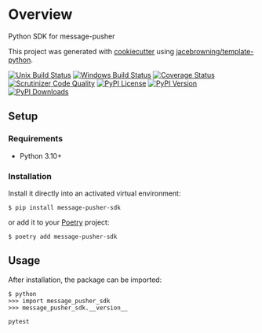 # Overview

Python SDK for message-pusher

This project was generated with [cookiecutter](https://github.com/audreyr/cookiecutter) using [jacebrowning/template-python](https://github.com/jacebrowning/template-python).

[![Unix Build Status](https://img.shields.io/github/actions/workflow/status/117503445/message-pusher-python-sdk/main.yml?branch=main&label=linux)](https://github.com/117503445/message-pusher-python-sdk/actions)
[![Windows Build Status](https://img.shields.io/appveyor/ci/117503445/message-pusher-python-sdk.svg?label=windows)](https://ci.appveyor.com/project/117503445/message-pusher-python-sdk)
[![Coverage Status](https://img.shields.io/codecov/c/gh/117503445/message-pusher-python-sdk)](https://codecov.io/gh/117503445/message-pusher-python-sdk)
[![Scrutinizer Code Quality](https://img.shields.io/scrutinizer/g/117503445/message-pusher-python-sdk.svg)](https://scrutinizer-ci.com/g/117503445/message-pusher-python-sdk)
[![PyPI License](https://img.shields.io/pypi/l/message-pusher-sdk.svg)](https://pypi.org/project/message-pusher-sdk)
[![PyPI Version](https://img.shields.io/pypi/v/message-pusher-sdk.svg)](https://pypi.org/project/message-pusher-sdk)
[![PyPI Downloads](https://img.shields.io/pypi/dm/message-pusher-sdk.svg?color=orange)](https://pypistats.org/packages/message-pusher-sdk)

## Setup

### Requirements

* Python 3.10+

### Installation

Install it directly into an activated virtual environment:

```text
$ pip install message-pusher-sdk
```

or add it to your [Poetry](https://poetry.eustace.io/) project:

```text
$ poetry add message-pusher-sdk
```

## Usage

After installation, the package can be imported:

```text
$ python
>>> import message_pusher_sdk
>>> message_pusher_sdk.__version__
```

```sh
pytest
```
